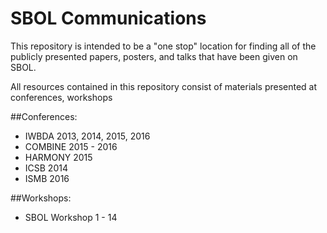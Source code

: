 SBOL Communications
==========

This repository is intended to be a "one stop" location for finding 
all of the publicly presented papers, posters, and talks that have 
been given on SBOL.

All resources contained in this repository consist of materials presented at conferences, workshops

##Conferences:
- IWBDA 2013, 2014, 2015, 2016
- COMBINE 2015 - 2016
- HARMONY 2015
- ICSB 2014
- ISMB 2016

##Workshops:
- SBOL Workshop 1 - 14

